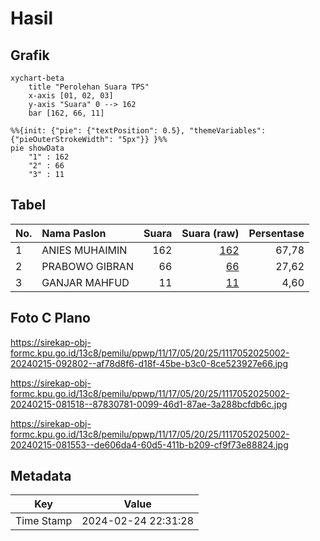 # Hasil

## Grafik

```mermaid
xychart-beta
    title "Perolehan Suara TPS"
    x-axis [01, 02, 03]
    y-axis "Suara" 0 --> 162
    bar [162, 66, 11]
```

```mermaid
%%{init: {"pie": {"textPosition": 0.5}, "themeVariables": {"pieOuterStrokeWidth": "5px"}} }%%
pie showData
    "1" : 162
    "2" : 66
    "3" : 11
```

## Tabel

| No. | Nama Paslon    | Suara | Suara (raw) | Persentase |
|:--- |:-------------- | -----:| -----------:| ----------:|
| 1   | ANIES MUHAIMIN | 162   | [162][p-1]  | 67,78      |
| 2   | PRABOWO GIBRAN | 66    | [66][p-2]   | 27,62      |
| 3   | GANJAR MAHFUD  | 11    | [11][p-3]   | 4,60       |


[p-1]: https://github.com/gigit-pemilu/pemilu-2024-11-aceh/blob/main/pilpres/hitung-suara/sub/11-aceh/sub/17-bener-meriah/sub/05-bukit/sub/2025-uning-teritit/sub/002-tps/sub/paslon-1.txt
[p-2]: https://github.com/gigit-pemilu/pemilu-2024-11-aceh/blob/main/pilpres/hitung-suara/sub/11-aceh/sub/17-bener-meriah/sub/05-bukit/sub/2025-uning-teritit/sub/002-tps/sub/paslon-2.txt
[p-3]: https://github.com/gigit-pemilu/pemilu-2024-11-aceh/blob/main/pilpres/hitung-suara/sub/11-aceh/sub/17-bener-meriah/sub/05-bukit/sub/2025-uning-teritit/sub/002-tps/sub/paslon-3.txt

## Foto C Plano

https://sirekap-obj-formc.kpu.go.id/13c8/pemilu/ppwp/11/17/05/20/25/1117052025002-20240215-092802--af78d8f6-d18f-45be-b3c0-8ce523927e66.jpg

https://sirekap-obj-formc.kpu.go.id/13c8/pemilu/ppwp/11/17/05/20/25/1117052025002-20240215-081518--87830781-0099-46d1-87ae-3a288bcfdb6c.jpg

https://sirekap-obj-formc.kpu.go.id/13c8/pemilu/ppwp/11/17/05/20/25/1117052025002-20240215-081553--de606da4-60d5-411b-b209-cf9f73e88824.jpg


## Metadata

| Key        | Value               |
| ---------- | ------------------- |
| Time Stamp | 2024-02-24 22:31:28 |



